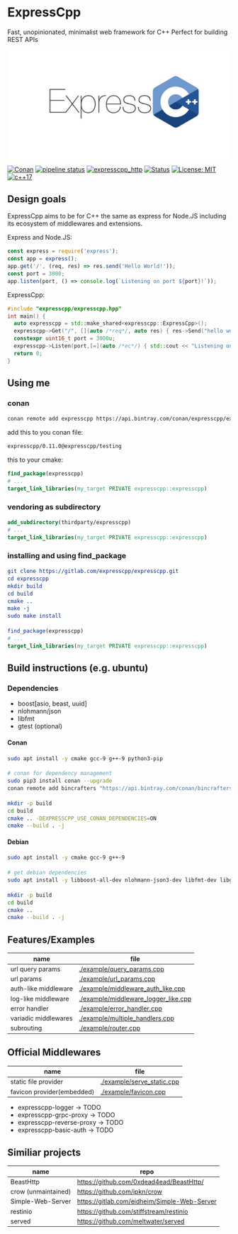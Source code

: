 # ExpressCpp

Fast, unopinionated, minimalist web framework for C++
Perfect for building REST APIs

![Logo of ExpressCpp](./doc/logo_expresscpp.png)

[![Conan](https://api.bintray.com/packages/expresscpp/expresscpp/expresscpp%3Aexpresscpp/images/download.svg)](https://bintray.com/expresscpp/expresscpp/expresscpp%3Aexpresscpp/_latestVersion)
[![pipeline status](https://gitlab.com/expresscpp/expresscpp/badges/master/pipeline.svg)](https://gitlab.com/expresscpp/expresscpp/commits/master)
[![expresscpp_http](https://gitlab.com/expresscpp/expresscpp/badges/master/coverage.svg?job=test:linux:gcc9)](https://gitlab.com/expresscpp/expresscpp/commits/)
[![Status](https://img.shields.io/badge/quality-alpha-red)](https://img.shields.io/badge/quality-alpha-red)
[![License: MIT](https://img.shields.io/badge/License-MIT-yellow.svg)](https://opensource.org/licenses/MIT)
[![c++17](https://img.shields.io/badge/C++-17-blue.svg?style=flat&logo=c%2B%2B)](https://en.wikipedia.org/wiki/C%2B%2B17)

## Design goals

ExpressCpp aims to be for C++ the same as express for Node.JS including its ecosystem of middlewares and extensions.

Express and Node.JS:

```js
const express = require('express');
const app = express();
app.get('/', (req, res) => res.send('Hello World!'));
const port = 3000;
app.listen(port, () => console.log(`Listening on port ${port}!`));
```

ExpressCpp:

```cpp
#include "expresscpp/expresscpp.hpp"
int main() {
  auto expresscpp = std::make_shared<expresscpp::ExpressCpp>();
  expresscpp->Get("/", [](auto /*req*/, auto res) { res->Send("hello world!"); });
  constexpr uint16_t port = 3000u;
  expresscpp->Listen(port,[=](auto /*ec*/) { std::cout << "Listening on port " << port << std::endl; }).Run();
  return 0;
}
```

## Using me

### conan

```bash
conan remote add expresscpp https://api.bintray.com/conan/expresscpp/expresscpp/
```

add this to you conan file:

```txt
expresscpp/0.11.0@expresscpp/testing
```

this to your cmake:

```cmake
find_package(expresscpp)
# ...
target_link_libraries(my_target PRIVATE expresscpp::expresscpp)
```

### vendoring as subdirectory

```cmake
add_subdirectory(thirdparty/expresscpp)
# ...
target_link_libraries(my_target PRIVATE expresscpp::expresscpp)
```

### installing and using find_package

```cmake
git clone https://gitlab.com/expresscpp/expresscpp.git
cd expresscpp
mkdir build
cd build
cmake ..
make -j
sudo make install

find_package(expresscpp)
# ...
target_link_libraries(my_target PRIVATE expresscpp::expresscpp)
```

## Build instructions (e.g. ubuntu)

### Dependencies

- boost[asio, beast, uuid]
- nlohmann/json
- libfmt
- gtest (optional)

#### Conan

```bash
sudo apt install -y cmake gcc-9 g++-9 python3-pip

# conan for dependency management
sudo pip3 install conan --upgrade
conan remote add bincrafters "https://api.bintray.com/conan/bincrafters/public-conan"

mkdir -p build
cd build
cmake .. -DEXPRESSCPP_USE_CONAN_DEPENDENCIES=ON
cmake --build . -j
```

#### Debian

```bash
sudo apt install -y cmake gcc-9 g++-9

# get debian dependencies
sudo apt install -y libboost-all-dev nlohmann-json3-dev libfmt-dev libgtest-dev

mkdir -p build
cd build
cmake ..
cmake --build . -j
```

## Features/Examples

| name                 | file                                                                         |
|----------------------|------------------------------------------------------------------------------|
| url query params     | [./example/query_params.cpp](./example/query_params.cpp)                     |
| url params           | [./example/url_params.cpp](./example/url_params.cpp)                         |
| auth-like middleware | [./example/middleware_auth_like.cpp](./example/middleware_auth_like.cpp)     |
| log-like middleware  | [./example/middleware_logger_like.cpp](./example/middleware_logger_like.cpp) |
| error handler        | [./example/error_handler.cpp](./example/error_handler.cpp)                   |
| variadic middlewares | [./example/multiple_handlers.cpp](./example/multiple_handlers.cpp)           |
| subrouting           | [./example/router.cpp](./example/router.cpp)                                 |

## Official Middlewares

| name                       | file                                                     |
|----------------------------|----------------------------------------------------------|
| static file provider       | [./example/serve_static.cpp](./example/serve_static.cpp) |
| favicon provider(embedded) | [./example/favicon.cpp](./example/serve_favicon.cpp)     |

- expresscpp-logger -> TODO
- expresscpp-grpc-proxy -> TODO
- expresscpp-reverse-proxy -> TODO
- expresscpp-basic-auth -> TODO

## Similiar projects

| name                | repo                                         |
|---------------------|----------------------------------------------|
| BeastHttp           | https://github.com/0xdead4ead/BeastHttp/     |
| crow (unmaintained) | https://github.com/ipkn/crow                 |
| Simple-Web-Server   | https://gitlab.com/eidheim/Simple-Web-Server |
| restinio            | https://github.com/stiffstream/restinio      |
| served              | https://github.com/meltwater/served          |
